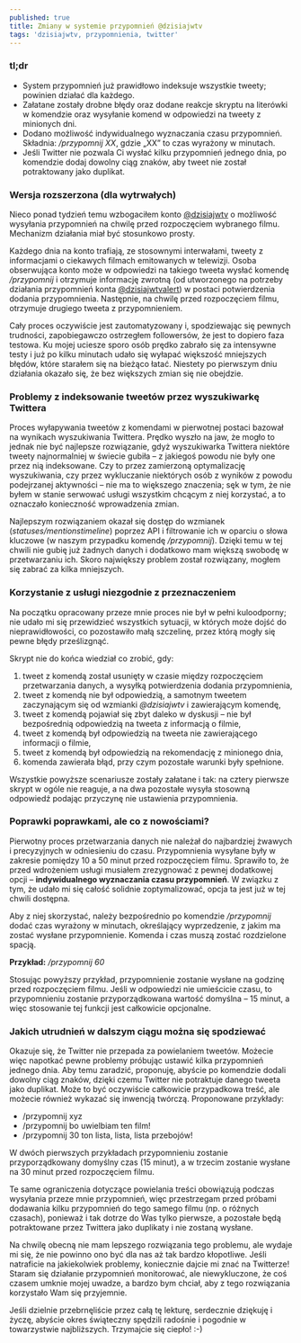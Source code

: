 ```yaml
---
published: true
title: Zmiany w systemie przypomnień @dzisiajwtv
tags: 'dzisiajwtv, przypomnienia, twitter'
---
```

### tl;dr

* System przypomnień już prawidłowo indeksuje wszystkie tweety; powinien działać dla każdego.
* Załatane zostały drobne błędy oraz dodane reakcje skryptu na literówki w komendzie oraz wysyłanie komend w odpowiedzi na tweety z minionych dni.
* Dodano możliwość indywidualnego wyznaczania czasu przypomnień. Składnia: _/przypomnij XX_, gdzie „XX” to czas wyrażony w minutach.
* Jeśli Twitter nie pozwala Ci wysłać kilku przypomnień jednego dnia, po komendzie dodaj dowolny ciąg znaków, aby tweet nie został potraktowany jako duplikat.

### Wersja rozszerzona (dla wytrwałych)

Nieco ponad tydzień temu wzbogaciłem konto [@dzisiajwtv](https://twitter.com/dzisiajwtv) o możliwość wysyłania przypomnień na chwilę przed rozpoczęciem wybranego filmu. Mechanizm działania miał być stosunkowo prosty.

Każdego dnia na konto trafiają, ze stosownymi interwałami, tweety z informacjami o ciekawych filmach emitowanych w telewizji. Osoba obserwująca konto może w odpowiedzi na takiego tweeta wysłać komendę _/przypomnij_ i otrzymuje informację zwrotną (od utworzonego na potrzeby działania przypomnień konta [@dzisiajwtvalert](https://twitter.com/dzisiajwtvalert)) w postaci potwierdzenia dodania przypomnienia. Następnie, na chwilę przed rozpoczęciem filmu, otrzymuje drugiego tweeta z przypomnieniem.

Cały proces oczywiście jest zautomatyzowany i, spodziewając się pewnych trudności, zapobiegawczo ostrzegłem followersów, że jest to dopiero faza testowa. Ku mojej uciesze sporo osób prędko zabrało się za intensywne testy i już po kilku minutach udało się wyłapać większość mniejszych błędów, które starałem się na bieżąco łatać. Niestety po pierwszym dniu działania okazało się, że bez większych zmian się nie obejdzie.

### Problemy z indeksowanie tweetów przez wyszukiwarkę Twittera

Proces wyłapywania tweetów z komendami w pierwotnej postaci bazował na wynikach wyszukiwania Twittera. Prędko wyszło na jaw, że mogło to jednak nie być najlepsze rozwiązanie, gdyż wyszukiwarka Twittera niektóre tweety najnormalniej w świecie gubiła – z jakiegoś powodu nie były one przez nią indeksowane. Czy to przez zamierzoną optymalizację wyszukiwania, czy przez wykluczanie niektórych osób z wyników z powodu podejrzanej aktywności – nie ma to większego znaczenia; sęk w tym, że nie byłem w stanie serwować usługi wszystkim chcącym z niej korzystać, a to oznaczało konieczność wprowadzenia zmian.

Najlepszym rozwiązaniem okazał się dostęp do wzmianek (_statuses/mentionstimeline_) poprzez API i filtrowanie ich w oparciu o słowa kluczowe (w naszym przypadku komendę _/przypomnij_). Dzięki temu w tej chwili nie gubię już żadnych danych i dodatkowo mam większą swobodę w przetwarzaniu ich. Skoro największy problem został rozwiązany, mogłem się zabrać za kilka mniejszych.

### Korzystanie z usługi niezgodnie z przeznaczeniem

Na początku opracowany przeze mnie proces nie był w pełni kuloodporny; nie udało mi się przewidzieć wszystkich sytuacji, w których może dojść do nieprawidłowości, co pozostawiło małą szczelinę, przez którą mogły się pewne błędy prześlizgnąć.

Skrypt nie do końca wiedział co zrobić, gdy:

1. tweet z komendą został usunięty w czasie między rozpoczęciem przetwarzania danych, a wysyłką potwierdzenia dodania przypomnienia,
2. tweet z komendą nie był odpowiedzią, a samotnym tweetem zaczynającym się od wzmianki _@dzisiajwtv_ i zawierającym komendę,
3. tweet z komendą pojawiał się zbyt daleko w dyskusji – nie był bezpośrednią odpowiedzią na tweeta z informacją o filmie,
4. tweet z komendą był odpowiedzią na tweeta nie zawierającego informacji o filmie,
5. tweet z komendą był odpowiedzią na rekomendację z minionego dnia,
6. komenda zawierała błąd, przy czym pozostałe warunki były spełnione.

Wszystkie powyższe scenariusze zostały załatane i tak: na cztery pierwsze skrypt w ogóle nie reaguje, a na dwa pozostałe wysyła stosowną odpowiedź podając przyczynę nie ustawienia przypomnienia.

### Poprawki poprawkami, ale co z nowościami?

Pierwotny proces przetwarzania danych nie należał do najbardziej żwawych i precyzyjnych w odniesieniu do czasu. Przypomnienia wysyłane były w zakresie pomiędzy 10 a 50 minut przed rozpoczęciem filmu. Sprawiło to, że przed wdrożeniem usługi musiałem zrezygnować z pewnej dodatkowej opcji – **indywidualnego wyznaczania czasu przypomnień**. W związku z tym, że udało mi się całość solidnie zoptymalizować, opcja ta jest już w tej chwili dostępna.

Aby z niej skorzystać, należy bezpośrednio po komendzie _/przypomnij_ dodać czas wyrażony w minutach, określający wyprzedzenie, z jakim ma zostać wysłane przypomnienie. Komenda i czas muszą zostać rozdzielone spacją.

**Przykład:** _/przypomnij 60_

Stosując powyższy przykład, przypomnienie zostanie wysłane na godzinę przed rozpoczęciem filmu. Jeśli w odpowiedzi nie umieścicie czasu, to przypomnieniu zostanie przyporządkowana wartość domyślna – 15 minut, a więc stosowanie tej funkcji jest całkowicie opcjonalne.

### Jakich utrudnień w dalszym ciągu można się spodziewać

Okazuje się, że Twitter nie przepada za powielaniem tweetów. Możecie więc napotkać pewne problemy próbując ustawić kilka przypomnień jednego dnia. Aby temu zaradzić, proponuję, abyście po komendzie dodali dowolny ciąg znaków, dzięki czemu Twitter nie potraktuje danego tweeta jako duplikat. Może to być oczywiście całkowicie przypadkowa treść, ale możecie również wykazać się inwencją twórczą. Proponowane przykłady:

* /przypomnij xyz
* /przypomnij bo uwielbiam ten film!
* /przypomnij 30 ton lista, lista, lista przebojów!

W dwóch pierwszych przykładach przypomnieniu zostanie przyporządkowany domyślny czas (15 minut), a w trzecim zostanie wysłane na 30 minut przed rozpoczęciem filmu.

Te same ograniczenia dotyczące powielania treści obowiązują podczas wysyłania przeze mnie przypomnień, więc przestrzegam przed próbami dodawania kilku przypomnień do tego samego filmu (np. o różnych czasach), ponieważ i tak dotrze do Was tylko pierwsze, a pozostałe będą potraktowane przez Twittera jako duplikaty i nie zostaną wysłane.

Na chwilę obecną nie mam lepszego rozwiązania tego problemu, ale wydaje mi się, że nie powinno ono być dla nas aż tak bardzo kłopotliwe. Jeśli natraficie na jakiekolwiek problemy, koniecznie dajcie mi znać na Twitterze! Staram się działanie przypomnień monitorować, ale niewykluczone, że coś czasem umknie mojej uwadze, a bardzo bym chciał, aby z tego rozwiązania korzystało Wam się przyjemnie.

Jeśli dzielnie przebrnęliście przez całą tę lekturę, serdecznie dziękuję i życzę, abyście okres świąteczny spędzili radośnie i pogodnie w towarzystwie najbliższych. Trzymajcie się ciepło! :-)